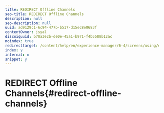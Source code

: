 ```yaml
---
title: REDIRECT Offline Channels
seo-title: REDIRECT Offline Channels
description: null
seo-description: null
uuid: ad9129c1-6c94-477b-b517-d15ec8e0683f
contentOwner: jsyal
discoiquuid: b78a3e2b-de0e-45a1-b971-f4b5588b12ac
noindex: true
redirecttarget: /content/help/en/experience-manager/6-4/screens/using/offline-channels
index: y
internal: n
snippet: y
---
```


# REDIRECT Offline Channels{#redirect-offline-channels}

